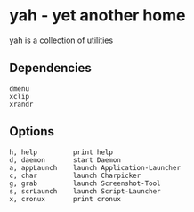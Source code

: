 yah - yet another home
======================
yah is a collection of utilities

Dependencies
------------

```
dmenu
xclip
xrandr
```

Options
-------

```
h, help         print help
d, daemon       start Daemon
a, appLaunch    launch Application-Launcher
c, char         launch Charpicker
g, grab         launch Screenshot-Tool
s, scrLaunch    launch Script-Launcher
x, cronux       print cronux
```